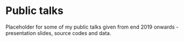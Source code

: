 # Public talks
 Placeholder for some of my public talks given from end 2019 onwards - presentation slides, source codes and data.

